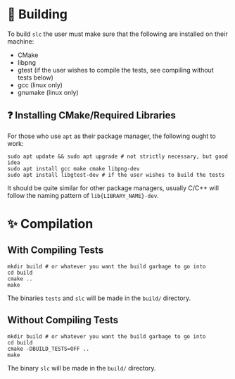 # :floppy_disk: Building
To build `slc` the user must make sure that the following are installed on their
machine:
  - CMake
  - libpng
  - gtest (if the user wishes to compile the tests, see compiling without tests
    below)
  - gcc (linux only)
  - gnumake (linux only)

## :question: Installing CMake/Required Libraries
For those who use `apt` as their package manager, the following ought to work:
```
sudo apt update && sudo apt upgrade # not strictly necessary, but good idea
sudo apt install gcc make cmake libpng-dev
sudo apt install libgtest-dev # if the user wishes to build the tests
```

It should be quite similar for other package managers, usually C/C++ will follow
the naming pattern of `lib{LIBRARY_NAME}-dev`.

# :sparkles: Compilation

## With Compiling Tests
```
mkdir build # or whatever you want the build garbage to go into
cd build
cmake ..
make
```
The binaries `tests` and `slc` will be made in the `build/` directory.

## Without Compiling Tests
```
mkdir build # or whatever you want the build garbage to go into
cd build
cmake -DBUILD_TESTS=OFF ..
make
```
The binary `slc` will be made in the `build/` directory.
